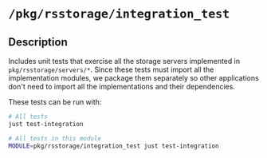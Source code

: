 # `/pkg/rsstorage/integration_test`

## Description

Includes unit tests that exercise all the storage servers
implemented in `pkg/rsstorage/servers/*`. Since these tests must import
all the implementation modules, we package them separately so other 
applications don't need to import all the implementations and their
dependencies.

These tests can be run with:

```bash
# All tests
just test-integration

# All tests in this module
MODULE=pkg/rsstorage/integration_test just test-integration
```
